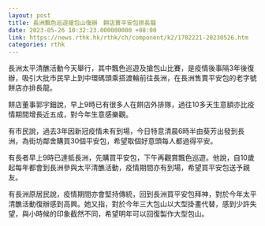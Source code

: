```yaml
---
layout: post
title: 長洲飄色巡遊搶包山復辦　餅店賣平安包排長龍
date: 2023-05-26 10:32:23.000000000 +08:00
link: https://news.rthk.hk/rthk/ch/component/k2/1702221-20230526.htm
categories: rthk
---
```


長洲太平清醮活動今天舉行，其中飄色巡遊及搶包山比賽，是疫情後事隔3年後復辦，吸引大批市民早上到中環碼頭乘搭渡輪前往長洲，在長洲售賣平安包的老字號餅店亦排長龍。

餅店董事郭宇鈿說，早上9時已有很多人在餅店外排隊，過往10多天生意額亦比疫情期間增長近五成，對今年生意感樂觀。

有市民說，過去3年因新冠疫情未有到場，今日特意清晨6時半由葵芳出發到長洲，為街坊鄰舍購買30個平安包，希望取個好意頭每人都過得平安。

有長者早上9時已達抵長洲，先購買平安包，下午再觀賞飄色巡遊。他說，自10歲起每年都會到長洲參與太平清醮活動，疫情期間亦有到場，希望買平安包送予親友。

有長洲原居民說，疫情期間亦會堅持傳統，回到長洲買平安包拜神，對於今年太平清醮活動復辦感到高興。她又指，對於今年三大包山以大型掛畫代替，感到少許失望，與小時候的印象截然不同，希望明年可以回復製作大型包山。
